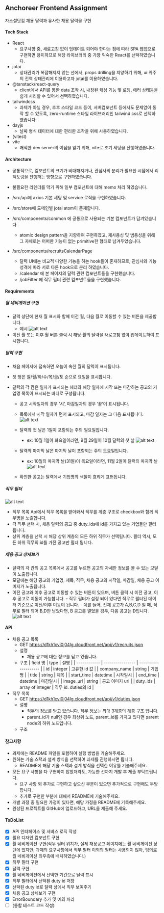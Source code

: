 ## Anchoreer Frontend Assignment

자소설닷컴 채용 달력과 유사한 채용 달력을 구현

#### Tech Stack

- React
  - 요구사항 중, 새로고침 없이 업데이트 되어야 한다는 점에 따라 SPA 웹앱으로 구현하면 용이하므로 해당 라이브러리 중 가장 익숙한 React를 선택하였습니다.
- jotai
  - 상태관리가 복잡해지지 않는 선에서, props drilling을 지양하기 위해, ui 위주의 전역 상태관리에 이용하고자 jotai를 이용하였습니다.
- @tanstack/react-query
  - client에서 API를 통한 data 조작 시, 내장된 캐싱 기능 및 로딩, 에러 상태등을 쉽게 처리할 수 있어서 선택하였습니다.
- tailwindcss
  - 과제가 아닐 경우, 추후 스타일 코드 등이, 서버컴포넌트 등에서도 문제없이 동작 할 수 있도록, zero-runtime 스타일 라이브러리인 tailwind css로 선택하였습니다.
- dayjs
  - 날짜 형식 데이터에 대한 편리한 조작을 위해 사용하였습니다.
- (vitest)
- vite
  - 쾌적한 dev server의 이점을 얻기 위해, vite로 초기 세팅을 진행하였습니다.

#### Architecture

- 공통적으로, 컴포넌트의 크기가 비대해지거나, 관심사의 분리가 필요한 시점에서 리팩토링을 진행하는 방향으로 구현하였습니다.
- 불필요한 리렌더를 막기 위해 일부 컴포넌트에 대해 memo 처리 하였습니다.

- /src/api에 axios 기본 세팅 및 service 로직을 구현하였습니다.
- /src/store에 도메인별 jotai atom이 존재합니다.
- /src/components/common 에 공통으로 사용되는 기본 컴포넌트가 담겨있습니다.
  - atomic design pattern을 지향하여 구현하였고, 재사용성 및 범용성을 위해 그 자체로는 어떠한 기능이 없는 primitive한 형태로 남겨두었습니다.
- /src/components/recruitsCalendarPage
  - 달력 UI에는 비교적 다양한 기능을 하는 hook들이 존재하므로, 관심사와 기능 성격에 따라 서로 다른 hook으로 분리 하였습니다.
  - /calendar 에 본 페이지의 달력 관련 컴포넌트들을 구현했습니다.
  - /jobFilter 에 직무 필터 관련 컴포넌트들을 구현했습니다.

#### Requirements

##### 월 네비게이션 구현

- 달력 상단에 현재 월 표시와 함께 이전 월, 다음 월로 이동할 수 있는 버튼을 제공합니다.
  - 예시
    ![alt text](/assignment-assets/image.png)
- 이전 월 또는 이후 월 버튼 클릭 시 해당 월의 달력을 새로고침 없이 업데이트하여 표시합니다.

##### 달력 구현

- 처음 페이지에 접속하면 오늘이 속한 월의 달력이 표시됩니다.
- 첫 행은 일/월/화/수/목/금/토 순으로 요일을 표시합니다.
- 달력의 각 칸은 일자가 표시되는 헤더와 해당 일자에 시작 또는 마감하는 공고의 기업명 목록이 표시되는 바디로 구성됩니다.

  - 공고 시작일자의 경우 ‘시’, 마감일자의 경우 ‘끝’이 표시됩니다.
  - 목록에서 시작 일자가 먼저 표시되고, 마감 일자는 그 다음 표시됩니다.
    ![alt text](/assignment-assets/image-1.png)
  - 달력의 첫 날은 1일이 포함되는 주의 일요일입니다.

    - ex: 10월 1일이 화요일이라면, 9월 29일이 10월 달력의 첫 날
      ![alt text](/assignment-assets/image-2.png)

  - 달력의 마지막 날은 마지막 날이 포함되는 주의 토요일입니다.
    - ex: 10월의 마지막 날(31일)이 목요일이라면, 11월 2일이 달력의 마지막 날
      ![alt text](/assignment-assets/image-3.png)
  - 확인한 공고는 달력에서 기업명의 색깔이 흐리게 표현됩니다.

##### 직무 필터

![alt text](/assignment-assets/image-4.png)

- 직무 목록 Api에서 직무 목록을 받아와서 직무를 계층 구조로 checkbox와 함께 직무명을 노출합니다.
- 각 직무 선택 시, 채용 달력의 공고 중 duty_ids에 id를 가지고 있는 기업들만 필터 됩니다.
- 상위 계층을 선택 시 해당 상위 계층의 모든 하위 직무가 선택됩니다. 필터 역시, 모든 하위 직무의 id를 가진 공고만 필터 됩니다.

##### 채용 공고 상세보기

- 달력의 각 칸의 공고 목록에서 공고를 누르면 공고의 자세한 정보를 볼 수 있는 모달이 노출됩니다.
- 모달에는 해당 공고의 기업명, 제목, 직무, 채용 공고의 시작일, 마감일, 채용 공고 이미지가 노출됩니다.
- 이전 공고와 이후 공고로 이동할 수 있는 버튼이 있으며, 버튼 클릭 시 이전 공고, 이후 공고로 이동이 가능합니다. - 직무 필터가 설정 되어 있다면 직무로 필터된 데이터 기준으로 이전/이후 이동이 됩니다. - 예를 들어, 전체 공고가 A,B,C,D 일 때, 직무로 필터 되어 B,D만 남았다면, B 공고를 열었을 경우, 다음 공고는 D입니다.
  ![alt text](/assignment-assets/image-5.png)

#### API

- 채용 공고 목록
  - GET https://d1kh1cvi0j04lg.cloudfront.net/api/v1/recruits.json
  - 설명
    - 채용 공고에 대한 정보를 담고 있습니다.
  - 구조
    | field 명 | type | 설명 |
    | ------------ | ---------------- | -------------------- |
    | id | integer | 고유한 id 값 |
    | company_name | string | 기업명 |
    | title | string | 제목 |
    | start_time | datetime | 시작일시 |
    | end_time | datetime | 마감일시 |
    | image_url | string | 공고 이미지 url |
    | duty_ids | array of integer | 직무 id. duties의 id |
- 직무 목록
  - GET https://d1kh1cvi0j04lg.cloudfront.net/api/v1/duties.json
  - 설명
    - 직무의 정보를 담고 있습니다. 직무 정보는 최대 3계층의 계층 구조 입니다.
    - parent_id가 null인 경우 최상위 노드, parent_id를 가지고 있다면 parent node의 하위 노드입니다.
  - 구조

#### 참고사항

- 과제에는 README 파일을 포함하여 실행 방법을 기술해주세요.
- 원하는 기술 스택과 설계 방식을 선택하여 과제를 진행하시면 됩니다.
  - README에 해당 기술 스택과 설계 방식을 선택한 이유를 기술해주세요.
- 모든 요구 사항을 다 구현하지 않았더라도, 가능한 선까지 개발 후 제출 부탁드립니다.
  - 요구 사항 외 추가로 구현하고 싶으신 부분이 있으면 추가적으로 구현해도 무방합니다.
  - 추가로 구현한 부분에 대해서 README에 기술해주세요.
- 개발 과정 중 필요한 가정이 있다면, 해당 가정을 README에 기록해주세요.
- 완성된 프로젝트를 GitHub에 업로드하고, URL을 제출해 주세요.

#### ToDoList

- [x] API 인터페이스 및 서비스 로직 작성
- [x] 필요 디자인 컴포넌트 구현
- [x] 월 네비게이션 구현(직무 필터 위치가, 실제 채용공고 페이지에는 월 네비게이션 상단에 있지만, 과제의 요구사항에서 직무 필터 이외의 필터는 사용되지 않아, 임의로 월 네비게이션 최우측에 배치하였습니다.)
- [x] 직무 필터 구현
- [x] 달력 구현
- [x] 월 네비게이션에서 선택한 기간으로 달력 표시
- [x] 직무 필터에서 선택된 duty id 저장
- [x] 선택된 duty id로 달력 상에서 직무 보여주기
- [x] 채용 공고 상세보기 구현
- [x] ErrorBoundary 추가 및 예외 처리
- [ ] (통합 테스트 코드 작성)
